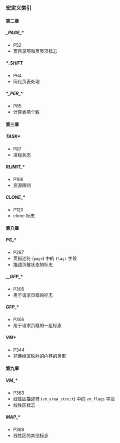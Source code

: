### 宏定义索引

#### 第二章

##### \_PAGE\_*

- P52
- 页目录项和页表项标志

##### *_SHIFT

- P64
- 简化页表处理

##### \*\_PER\_\*

- P65
- 计算表项个数

#### 第三章

##### TASK*

- P87
- 进程状态

##### RLIMIT_*

- P106
- 资源限制

##### CLONE_*

- P120
- clone 标志

#### 第八章

##### PG_*

- P297
- 页描述符 (`page`) 中的 `flags` 字段
- 描述页框状态的标志

##### _\_GFP\_*

- P305
- 用于请求页框的标志

##### GFP_*

- P305
- 用于请求页框的一组标志

##### VM*

- P344
- 非连续区映射的内存的类型

#### 第九章

##### VM_*

- P363
- 线性区描述符 (`vm_area_struct`) 中的 `vm_flags` 字段
- 线性区标志

##### MAP_*

- P369
- 线性区的其他标志